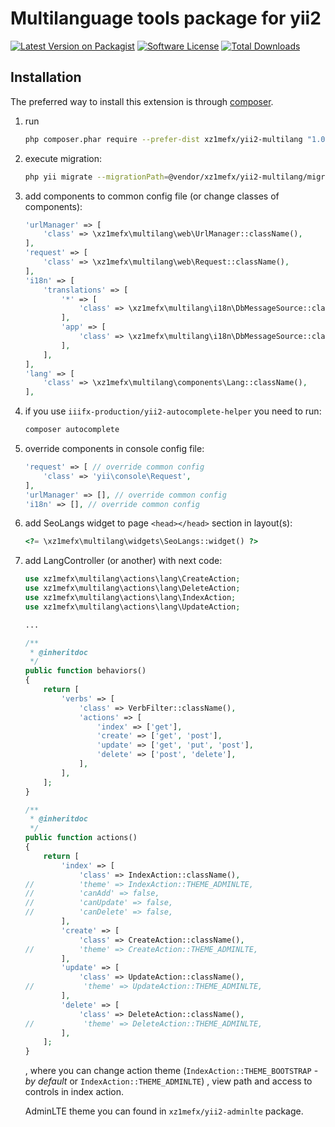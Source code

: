 Multilanguage tools package for yii2
=======================

[![Latest Version on Packagist][ico-version]][link-packagist]
[![Software License][ico-license]](LICENSE.md)
[![Total Downloads][ico-downloads]][link-downloads]

Installation
------------

The preferred way to install this extension is through [composer](http://getcomposer.org/download/).

1.  run
    ```bash
    php composer.phar require --prefer-dist xz1mefx/yii2-multilang "1.0.0-rc"
    ```

2.  execute migration:
    ```bash
    php yii migrate --migrationPath=@vendor/xz1mefx/yii2-multilang/migrations --interactive=0
    ```

3.  add components to common config file (or change classes of components):
    ```php
    'urlManager' => [
        'class' => \xz1mefx\multilang\web\UrlManager::className(),
    ],
    'request' => [
        'class' => \xz1mefx\multilang\web\Request::className(),
    ],
    'i18n' => [
        'translations' => [
            '*' => [
                'class' => \xz1mefx\multilang\i18n\DbMessageSource::className(),
            ],
            'app' => [
                'class' => \xz1mefx\multilang\i18n\DbMessageSource::className(),
            ],
        ],
    ],
    'lang' => [
        'class' => \xz1mefx\multilang\components\Lang::className(),
    ],
    ```

4.  if you use `iiifx-production/yii2-autocomplete-helper` you need to run:
    ```bash
    composer autocomplete
    ```

5.  override components in console config file:
    ```php
    'request' => [ // override common config
        'class' => 'yii\console\Request',
    ],
    'urlManager' => [], // override common config
    'i18n' => [], // override common config
    ```

6.  add SeoLangs widget to page `<head></head>` section in layout(s):
    ```php
    <?= \xz1mefx\multilang\widgets\SeoLangs::widget() ?>
    ```

7.  add LangController (or another) with next code:
    ```php
    use xz1mefx\multilang\actions\lang\CreateAction;
    use xz1mefx\multilang\actions\lang\DeleteAction;
    use xz1mefx\multilang\actions\lang\IndexAction;
    use xz1mefx\multilang\actions\lang\UpdateAction;
    
    ...
    
    /**
     * @inheritdoc
     */
    public function behaviors()
    {
        return [
            'verbs' => [
                'class' => VerbFilter::className(),
                'actions' => [
                    'index' => ['get'],
                    'create' => ['get', 'post'],
                    'update' => ['get', 'put', 'post'],
                    'delete' => ['post', 'delete'],
                ],
            ],
        ];
    }
    
    /**
     * @inheritdoc
     */
    public function actions()
    {
        return [
            'index' => [
                'class' => IndexAction::className(),
    //          'theme' => IndexAction::THEME_ADMINLTE,
    //          'canAdd' => false,
    //          'canUpdate' => false,
    //          'canDelete' => false,
            ],
            'create' => [
                'class' => CreateAction::className(),
    //          'theme' => CreateAction::THEME_ADMINLTE,
            ],
            'update' => [
                'class' => UpdateAction::className(),
    //           'theme' => UpdateAction::THEME_ADMINLTE,
            ],
            'delete' => [
                'class' => DeleteAction::className(),
    //           'theme' => DeleteAction::THEME_ADMINLTE,
            ],
        ];
    }
    ```
    , where you can change action theme (`IndexAction::THEME_BOOTSTRAP` - *by default* or `IndexAction::THEME_ADMINLTE`)
    , view path and access to controls in index action.
    
    AdminLTE theme you can found in `xz1mefx/yii2-adminlte` package.

[ico-version]: https://img.shields.io/packagist/v/xz1mefx/yii2-multilang.svg
[ico-license]: https://img.shields.io/badge/license-MIT-brightgreen.svg
[ico-downloads]: https://img.shields.io/packagist/dt/xz1mefx/yii2-multilang.svg
[ico-travis]: https://travis-ci.org/xz1mefx/yii2-multilang.svg
[ico-scrutinizer]: https://scrutinizer-ci.com/g/xz1mefx/yii2-multilang/badges/quality-score.png?b=master
[ico-codecoverage]: https://scrutinizer-ci.com/g/xz1mefx/yii2-multilang/badges/coverage.png?b=master

[link-packagist]: https://packagist.org/packages/xz1mefx/yii2-multilang
[link-downloads]: https://packagist.org/packages/xz1mefx/yii2-multilang
[link-travis]: https://travis-ci.org/xz1mefx/yii2-multilang
[link-scrutinizer]: https://scrutinizer-ci.com/g/xz1mefx/yii2-multilang/?branch=master
